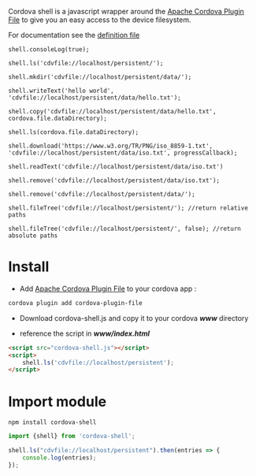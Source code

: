 Cordova shell is a javascript wrapper around the [Apache Cordova Plugin File](https://github.com/apache/cordova-plugin-file) to give you an easy access to the device filesystem.

For documentation see the [definition file](https://raw.githubusercontent.com/fabsharp/cordova-shell/master/dist/index.d.ts)
```
shell.consoleLog(true);

shell.ls('cdvfile://localhost/persistent/');

shell.mkdir('cdvfile://localhost/persistent/data/');

shell.writeText('hello world', 'cdvfile://localhost/persistent/data/hello.txt');

shell.copy('cdvfile://localhost/persistent/data/hello.txt', cordova.file.dataDirectory);

shell.ls(cordova.file.dataDirectory);

shell.download('https://www.w3.org/TR/PNG/iso_8859-1.txt', 'cdvfile://localhost/persistent/data/iso.txt', progressCallback);

shell.readText('cdvfile://localhost/persistent/data/iso.txt')

shell.remove('cdvfile://localhost/persistent/data/iso.txt');

shell.remove('cdvfile://localhost/persistent/data/');

shell.fileTree('cdvfile://localhost/persistent/'); //return relative paths

shell.fileTree('cdvfile://localhost/persistent/', false); //return absolute paths
```



# Install
- Add [Apache Cordova Plugin File](https://github.com/apache/cordova-plugin-file) to your cordova app :
```bash
cordova plugin add cordova-plugin-file
```
- Download cordova-shell.js and copy it to your cordova _**www**_ directory

- reference the script in **_www/index.html_**
```html
<script src="cordova-shell.js"></script>
<script>
    shell.ls('cdvfile://localhost/persistent');
</script>
```

# Import module
```
npm install cordova-shell
```

```js
import {shell} from 'cordova-shell';

shell.ls("cdvfile://localhost/persistent").then(entries => {
    console.log(entries);
});
```
